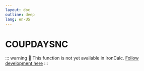 ```yaml
---
layout: doc
outline: deep
lang: en-US
---
```


# COUPDAYSNC

::: warning
🚧 This function is not yet available in IronCalc.
[Follow development here](https://github.com/ironcalc/IronCalc/labels/Functions)
:::